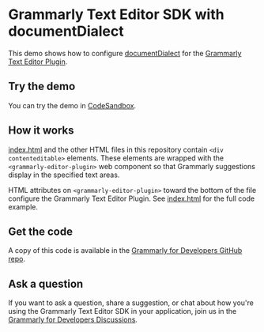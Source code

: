 # Grammarly Text Editor SDK with documentDialect

This demo shows how to configure [documentDialect](https://developer.grammarly.com/docs/api/editor-sdk/editorconfig#documentdialect) for the [Grammarly Text Editor Plugin](https://developer.grammarly.com/).

## Try the demo

You can try the demo in [CodeSandbox](https://codesandbox.io/s/github/grammarly/grammarly-for-developers/tree/main/examples/editor-sdk-document-dialect?file=/public/index.html).

## How it works

[index.html](./public/index.html) and the other HTML files in this repository contain `<div contenteditable>` elements. These elements are wrapped with the `<grammarly-editor-plugin>` web component so that Grammarly suggestions display in the specified text areas. 

HTML attributes on `<grammarly-editor-plugin>` toward the bottom of the file configure the Grammarly Text Editor Plugin. See [index.html](./public/index.html) for the full code example.

## Get the code

A copy of this code is available in the [Grammarly for Developers GitHub repo](https://github.com/grammarly/grammarly-for-developers/tree/main/examples/editor-sdk-document-dialect).

## Ask a question

If you want to ask a question, share a suggestion, or chat about how you're using the Grammarly Text Editor SDK in your application, join us in the [Grammarly for Developers Discussions](https://github.com/grammarly/grammarly-for-developers/discussions).
